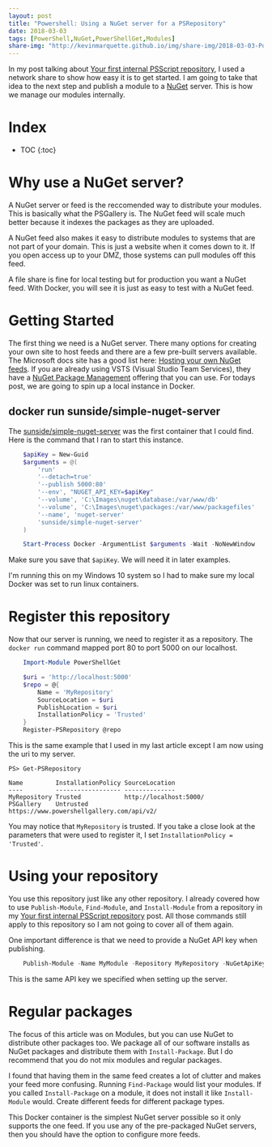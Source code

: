 ```yaml
---
layout: post
title: "Powershell: Using a NuGet server for a PSRepository"
date: 2018-03-03
tags: [PowerShell,NuGet,PowerShellGet,Modules]
share-img: "http://kevinmarquette.github.io/img/share-img/2018-03-03-Powershell-Using-a-NuGet-server-for-a-PSRepository.png"
---
```


In my post talking about [Your first internal PSScript repository](https://kevinmarquette.github.io/2017-05-30-Powershell-your-first-PSScript-repository/?utm_source=blog&utm_medium=blog&utm_content=nuget), I used a network share to show how easy it is to get started. I am going to take that idea to the next step and publish a module to a [NuGet](https://docs.microsoft.com/en-us/nuget/what-is-nuget) server. This is how we manage our modules internally.
<!--more-->

# Index

* TOC
{:toc}

# Why use a NuGet server?

A NuGet server or feed is the reccomended way to distribute your modules. This is basically what the PSGallery is. The NuGet feed will scale much better because it indexes the packages as they are uploaded.

A NuGet feed also makes it easy to distribute modules to systems that are not part of your domain. This is just a website when it comes down to it. If you open access up to your DMZ, those systems can pull modules off this feed.

A file share is fine for local testing but for production you want a NuGet feed. With Docker, you will see it is just as easy to test with a NuGet feed.

# Getting Started

The first thing we need is a NuGet server. There many options for creating your own site to host feeds and there are a few pre-built servers available. The Microsoft docs site has a good list here: [Hosting your own NuGet feeds](https://docs.microsoft.com/en-us/nuget/hosting-packages/overview). If you are already using VSTS (Visual Studio Team Services), they have a [NuGet Package Management](https://www.visualstudio.com/team-services/package-management/) offering that you can use. For todays post, we are going to spin up a local instance in Docker.


## docker run sunside/simple-nuget-server

The [sunside/simple-nuget-server](https://hub.docker.com/r/sunside/simple-nuget-server/) was the first container that I could find. Here is the command that I ran to start this instance.

``` powershell
    $apiKey = New-Guid
    $arguments = @(
        'run'
        '--detach=true'
        '--publish 5000:80'
        '--env', "NUGET_API_KEY=$apiKey"
        '--volume', 'C:\Images\nuget\database:/var/www/db'
        '--volume', 'C:\Images\nuget\packages:/var/www/packagefiles'
        '--name', 'nuget-server'
        'sunside/simple-nuget-server'
    )

    Start-Process Docker -ArgumentList $arguments -Wait -NoNewWindow
```

Make sure you save that `$apiKey`. We will need it in later examples.

I'm running this on my Windows 10 system so I had to make sure my local Docker was set to run linux containers.


# Register this repository

Now that our server is running, we need to register it as a repository. The `docker run` command mapped port 80 to port 5000 on our localhost.

``` powershell
    Import-Module PowerShellGet

    $uri = 'http://localhost:5000'
    $repo = @{
        Name = 'MyRepository'
        SourceLocation = $uri
        PublishLocation = $uri
        InstallationPolicy = 'Trusted'
    }
    Register-PSRepository @repo
```

This is the same example that I used in my last article except I am now using the uri to my server.

    PS> Get-PSRepository

    Name         InstallationPolicy SourceLocation
    ----         ------------------ --------------
    MyRepository Trusted            http://localhost:5000/
    PSGallery    Untrusted          https://www.powershellgallery.com/api/v2/

You may notice that `MyRepository` is trusted. If you take a close look at the parameters that were used to register it, I set `InstallationPolicy = 'Trusted'`.

# Using your repository

You use this repository just like any other repository. I already covered how to use `Publish-Module`, `Find-Module`, and `Install-Module` from a repository in my [Your first internal PSScript repository](https://kevinmarquette.github.io/2017-05-30-Powershell-your-first-PSScript-repository/?utm_source=blog&utm_medium=blog&utm_content=nuget) post. All those commands still apply to this repository so I am not going to cover all of them again.

One important difference is that we need to provide a NuGet API key when publishing.

``` powershell
    Publish-Module -Name MyModule -Repository MyRepository -NuGetApiKey $apiKey
```

This is the same API key we specified when setting up the server.

# Regular packages

The focus of this article was on Modules, but you can use NuGet to distribute other packages too. We package all of our software installs as NuGet packages and distribute them with `Install-Package`. But I do recommend that you do not mix modules and regular packages.

I found that having them in the same feed creates a lot of clutter and makes your feed more confusing. Running `Find-Package` would list your modules. If you called `Install-Package` on a module, it does not install it like `Install-Module` would. Create different feeds for different package types.

This Docker container is the simplest NuGet server possible so it only supports the one feed. If you use any of the pre-packaged NuGet servers, then you should have the option to configure more feeds.
